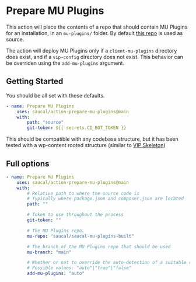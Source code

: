 # Prepare MU Plugins

This action will place the contents of a repo that should contain MU Plugins for an installation, in an `mu-plugins/` folder. 
By default [this repo](https://github.com/saucal/saucal-mu-plugins-built) is used as source.

The action will deploy MU Plugins only if a `client-mu-plugins` directory does exist, and if a `vip-config` directory does not exist.
This behavior can be overriden using the `add-mu-plugins` argument.

## Getting Started

You should be all set with these defaults.

```yml
- name: Prepare MU Plugins
    uses: saucal/action-prepare-mu-plugins@main
    with:
        path: "source"
        git-token: ${{ secrets.CI_BOT_TOKEN }}

```

This should be compatible with any codebase structure, but it has been tested with a wp-content rooted structure (similar to [VIP Skeleton](https://github.com/Automattic/vip-go-skeleton))

## Full options

```yml
- name: Prepare MU Plugins
    uses: saucal/action-prepare-mu-plugins@main
    with:
        # Relative path to where the source code is
        # Typically where package.json and composer.json are located
        path: ""

        # Token to use throughout the process
        git-token: ""

        # The MU Plugins repo.
        mu-repo: "saucal/saucal-mu-plugins-built"

        # The branch of the MU Plugins repo that should be used
        mu-branch: "main"

        # Whether or not to override the auto-detection of a suitable repo.
        # Possible values: "auto"|"true"|"false"
        add-mu-plugins: "auto"
```

